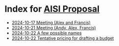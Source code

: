 
# Index for [AISI Proposal](https://www.aisi.gov.uk/grants)

- [2024-10-17 Meeting (Alex and Francis)](./Quick%20meeting%20summary.html)
- [2024-10-21 Meeting (Andy, Alex, Francis)](./meeting-2024-10-21.html)
- [2024-10-22 A few possible names](./names.html)
- [2024-10-22 Tentative pricing for drafting a budget](./pricing.html)
